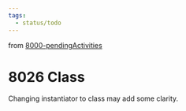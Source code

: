 ```yaml
---
tags:
  - status/todo
---
```

from [8000-pendingActivities](8000-pendingActivities.md)
# 8026 Class
Changing instantiator to class may add some clarity.